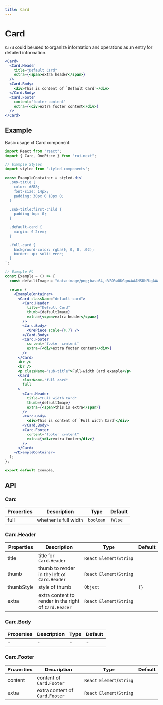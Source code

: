 ```yaml
---
title: Card
---
```


# Card

`Card` could be used to organize information and operations as an entry for detailed information.

```jsx
<Card>
  <Card.Header
    title="Default Card"
    extra={<span>extra header</span>}
  />
  <Card.Body>
    <div>This is content of `Default Card`</div>
  </Card.Body>
  <Card.Footer
    content="footer content"
    extra={<div>extra footer content</div>}
  />
</Card>
```

## Example

Basic usage of Card component.

```jsx live=local
import React from "react";
import { Card, OnePiece } from "rui-next";

// Example Styles
import styled from "styled-components";

const ExampleContainer = styled.div`
  .sub-title {
    color: #888;
    font-size: 14px;
    padding: 30px 0 18px 0;
  }

  .sub-title:first-child {
    padding-top: 0;
  }

  .default-card {
    margin: 0 2rem;
  }

  .full-card {
    background-color: rgba(0, 0, 0, .02);
    border: 1px solid #EEE;
  }
`;

// Example FC
const Example = () => {
  const defaultImage = "data:image/png;base64,iVBORw0KGgoAAAANSUhEUgAAAB4AAAAeCAIAAAC0Ujn1AAAACXBIWXMAAAsSAAALEgHS3X78AAABDklEQVR4nGP4dfz4OyOj12xsrxgY8KBbfBKB7U88+z4QRL4TP+Yu+Xz92R+GdwYG+A2FoKesHFmF+4kxGoKyF39meMXKSozRrxgYukN6iTfaZ8IHogyFoP1qjsQb7dlHitFP2Dh9u17SxOhXDAz5uTtoZfRU73paGb1Dx9uz7/2o0RQZ/R8bgJsI5yIbDRFEZiMDAkbDTSdoNFYRdHdhunTQG012WJNmNFYfUBogNHE11oCmidGYInCjMc0lOYVgtQ+Xe9Fkh3QZMvBGz3UuItJcko2uSF1FE6NfMjIFtT0mxWiimzinZAyIN9dnwgdiG2avGBime1YTb3T24s8MRDYnnzGzFuRsI8ZQeHMSAOD2kiUX84lOAAAAAElFTkSuQmCC";

  return (
    <ExampleContainer>
      <Card className="default-card">
        <Card.Header
          title="Default Card"
          thumb={defaultImage}
          extra={<span>extra header</span>}
        />
        <Card.Body>
          <OnePiece scale={0.7} />
        </Card.Body>
        <Card.Footer
          content="footer content"
          extra={<div>extra footer content</div>}
        />
      </Card>
      <br />
      <br />
      <p className="sub-title">Full-width Card example</p>
      <Card
        className="full-card"
        full
      >
        <Card.Header
          title="Full width Card"
          thumb={defaultImage}
          extra={<span>this is extra</span>}
        />
        <Card.Body>
          <div>This is content of `Full width Card`</div>
        </Card.Body>
        <Card.Footer
          content="footer content"
          extra={<div>extra footer</div>}
        />
      </Card>
    </ExampleContainer>
  );
};

export default Example;
```

## API

### Card

Properties | Description | Type | Default
-----------|------------|------|--------
| full | whether is full width | `boolean` | `false` |

### Card.Header

Properties | Description | Type | Default
-----------|------------|------|--------
| title | title for `Card.Header` | `React.Element`/`String` | |
| thumb | thumb to render in the left of  `Card.Header`  | `React.Element`/`String` | |
| thumbStyle | style of thumb | `Object` | `{}` |
| extra | extra content to render in the right of `Card.Header` | `React.Element`/`String` | |

### Card.Body

Properties | Description | Type | Default
-----------|------------|------|--------
| - | - | - | - |

### Card.Footer

Properties | Description | Type | Default
-----------|------------|------|--------
| content | content of `Card.Footer` | `React.Element`/`String` | |
| extra | extra content of `Card.Footer` | `React.Element`/`String` | |
